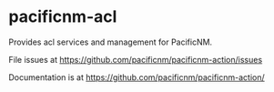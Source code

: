 # pacificnm-acl

Provides acl services and management for PacificNM.

File issues at https://github.com/pacificnm/pacificnm-action/issues

Documentation is at https://github.com/pacificnm/pacificnm-action/